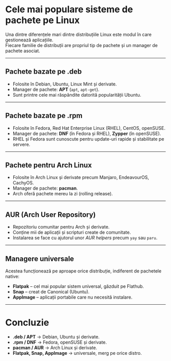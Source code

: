 # Cele mai populare sisteme de pachete pe Linux

Una dintre diferențele mari dintre distribuțiile Linux este modul în care gestionează aplicațiile.  
Fiecare familie de distribuții are propriul tip de pachete și un manager de pachete asociat.  

---

## Pachete bazate pe **.deb**

- Folosite în Debian, Ubuntu, Linux Mint și derivate.  
- Manager de pachete: **APT** (`apt`, `apt-get`).  
- Sunt printre cele mai răspândite datorită popularității Ubuntu.  

---

## Pachete bazate pe **.rpm**

- Folosite în Fedora, Red Hat Enterprise Linux (RHEL), CentOS, openSUSE.  
- Manager de pachete: **DNF** (în Fedora și RHEL), **Zypper** (în openSUSE).  
- RHEL și Fedora sunt cunoscute pentru update-uri rapide și stabilitate pe servere.  

---

## Pachete pentru **Arch Linux**

- Folosite în Arch Linux și derivate precum Manjaro, EndeavourOS, CachyOS.  
- Manager de pachete: **pacman**.  
- Arch oferă pachete mereu la zi (rolling release).  

---

## AUR (Arch User Repository)

- Repozitoriu comunitar pentru Arch și derivate.  
- Conține mii de aplicații și scripturi create de comunitate.  
- Instalarea se face cu ajutorul unor *AUR helpers* precum `yay` sau `paru`.  

---

## Managere universale

Acestea funcționează pe aproape orice distribuție, indiferent de pachetele native:  
- **Flatpak** – cel mai popular sistem universal, găzduit pe Flathub.  
- **Snap** – creat de Canonical (Ubuntu).  
- **AppImage** – aplicații portabile care nu necesită instalare.  

---

# Concluzie

- **.deb / APT** → Debian, Ubuntu și derivate.  
- **.rpm / DNF** → Fedora, openSUSE și derivate.  
- **pacman / AUR** → Arch Linux și derivate.  
- **Flatpak, Snap, AppImage** → universale, merg pe orice distro.  
